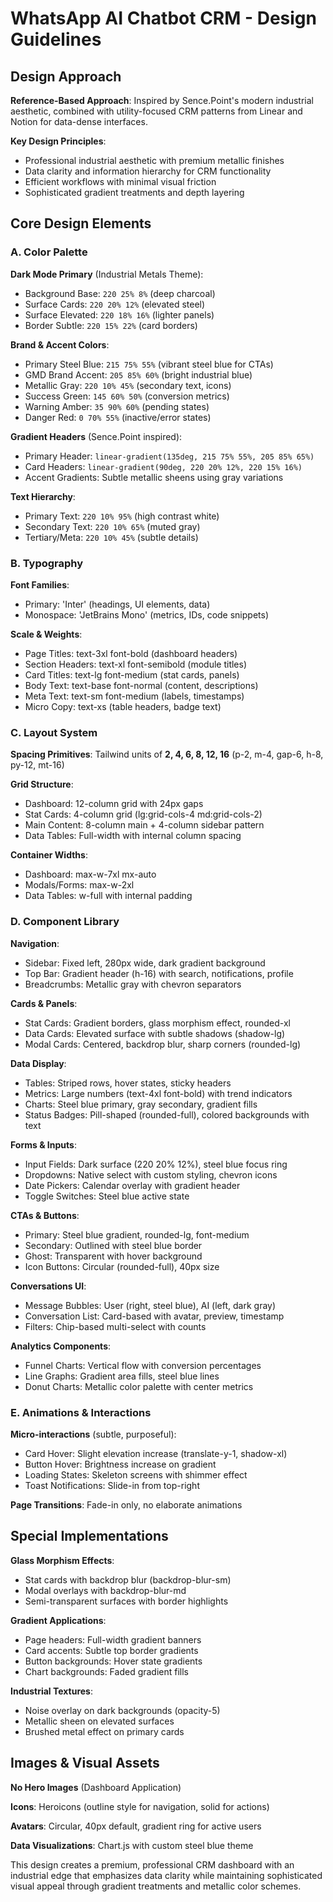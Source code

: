 # WhatsApp AI Chatbot CRM - Design Guidelines

## Design Approach
**Reference-Based Approach**: Inspired by Sence.Point's modern industrial aesthetic, combined with utility-focused CRM patterns from Linear and Notion for data-dense interfaces.

**Key Design Principles**:
- Professional industrial aesthetic with premium metallic finishes
- Data clarity and information hierarchy for CRM functionality
- Efficient workflows with minimal visual friction
- Sophisticated gradient treatments and depth layering

## Core Design Elements

### A. Color Palette

**Dark Mode Primary** (Industrial Metals Theme):
- Background Base: `220 25% 8%` (deep charcoal)
- Surface Cards: `220 20% 12%` (elevated steel)
- Surface Elevated: `220 18% 16%` (lighter panels)
- Border Subtle: `220 15% 22%` (card borders)

**Brand & Accent Colors**:
- Primary Steel Blue: `215 75% 55%` (vibrant steel blue for CTAs)
- GMD Brand Accent: `205 85% 60%` (bright industrial blue)
- Metallic Gray: `220 10% 45%` (secondary text, icons)
- Success Green: `145 60% 50%` (conversion metrics)
- Warning Amber: `35 90% 60%` (pending states)
- Danger Red: `0 70% 55%` (inactive/error states)

**Gradient Headers** (Sence.Point inspired):
- Primary Header: `linear-gradient(135deg, 215 75% 55%, 205 85% 65%)`
- Card Headers: `linear-gradient(90deg, 220 20% 12%, 220 15% 16%)`
- Accent Gradients: Subtle metallic sheens using gray variations

**Text Hierarchy**:
- Primary Text: `220 10% 95%` (high contrast white)
- Secondary Text: `220 10% 65%` (muted gray)
- Tertiary/Meta: `220 10% 45%` (subtle details)

### B. Typography

**Font Families**:
- Primary: 'Inter' (headings, UI elements, data)
- Monospace: 'JetBrains Mono' (metrics, IDs, code snippets)

**Scale & Weights**:
- Page Titles: text-3xl font-bold (dashboard headers)
- Section Headers: text-xl font-semibold (module titles)
- Card Titles: text-lg font-medium (stat cards, panels)
- Body Text: text-base font-normal (content, descriptions)
- Meta Text: text-sm font-medium (labels, timestamps)
- Micro Copy: text-xs (table headers, badge text)

### C. Layout System

**Spacing Primitives**: Tailwind units of **2, 4, 6, 8, 12, 16** (p-2, m-4, gap-6, h-8, py-12, mt-16)

**Grid Structure**:
- Dashboard: 12-column grid with 24px gaps
- Stat Cards: 4-column grid (lg:grid-cols-4 md:grid-cols-2)
- Main Content: 8-column main + 4-column sidebar pattern
- Data Tables: Full-width with internal column spacing

**Container Widths**:
- Dashboard: max-w-7xl mx-auto
- Modals/Forms: max-w-2xl
- Data Tables: w-full with internal padding

### D. Component Library

**Navigation**:
- Sidebar: Fixed left, 280px wide, dark gradient background
- Top Bar: Gradient header (h-16) with search, notifications, profile
- Breadcrumbs: Metallic gray with chevron separators

**Cards & Panels**:
- Stat Cards: Gradient borders, glass morphism effect, rounded-xl
- Data Cards: Elevated surface with subtle shadows (shadow-lg)
- Modal Cards: Centered, backdrop blur, sharp corners (rounded-lg)

**Data Display**:
- Tables: Striped rows, hover states, sticky headers
- Metrics: Large numbers (text-4xl font-bold) with trend indicators
- Charts: Steel blue primary, gray secondary, gradient fills
- Status Badges: Pill-shaped (rounded-full), colored backgrounds with text

**Forms & Inputs**:
- Input Fields: Dark surface (220 20% 12%), steel blue focus ring
- Dropdowns: Native select with custom styling, chevron icons
- Date Pickers: Calendar overlay with gradient header
- Toggle Switches: Steel blue active state

**CTAs & Buttons**:
- Primary: Steel blue gradient, rounded-lg, font-medium
- Secondary: Outlined with steel blue border
- Ghost: Transparent with hover background
- Icon Buttons: Circular (rounded-full), 40px size

**Conversations UI**:
- Message Bubbles: User (right, steel blue), AI (left, dark gray)
- Conversation List: Card-based with avatar, preview, timestamp
- Filters: Chip-based multi-select with counts

**Analytics Components**:
- Funnel Charts: Vertical flow with conversion percentages
- Line Graphs: Gradient area fills, steel blue lines
- Donut Charts: Metallic color palette with center metrics

### E. Animations & Interactions

**Micro-interactions** (subtle, purposeful):
- Card Hover: Slight elevation increase (translate-y-1, shadow-xl)
- Button Hover: Brightness increase on gradient
- Loading States: Skeleton screens with shimmer effect
- Toast Notifications: Slide-in from top-right

**Page Transitions**: Fade-in only, no elaborate animations

## Special Implementations

**Glass Morphism Effects**:
- Stat cards with backdrop blur (backdrop-blur-sm)
- Modal overlays with backdrop-blur-md
- Semi-transparent surfaces with border highlights

**Gradient Applications**:
- Page headers: Full-width gradient banners
- Card accents: Subtle top border gradients
- Button backgrounds: Hover state gradients
- Chart backgrounds: Faded gradient fills

**Industrial Textures**:
- Noise overlay on dark backgrounds (opacity-5)
- Metallic sheen on elevated surfaces
- Brushed metal effect on primary cards

## Images & Visual Assets

**No Hero Images** (Dashboard Application)

**Icons**: Heroicons (outline style for navigation, solid for actions)

**Avatars**: Circular, 40px default, gradient ring for active users

**Data Visualizations**: Chart.js with custom steel blue theme

This design creates a premium, professional CRM dashboard with an industrial edge that emphasizes data clarity while maintaining sophisticated visual appeal through gradient treatments and metallic color schemes.